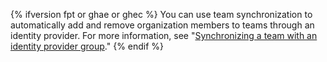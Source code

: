{% ifversion fpt or ghae or ghec %}
You can use team synchronization to automatically add and remove organization members to teams through an identity provider. For more information, see "[Synchronizing a team with an identity provider group](/organizations/organizing-members-into-teams/synchronizing-a-team-with-an-identity-provider-group)."
{% endif %}
